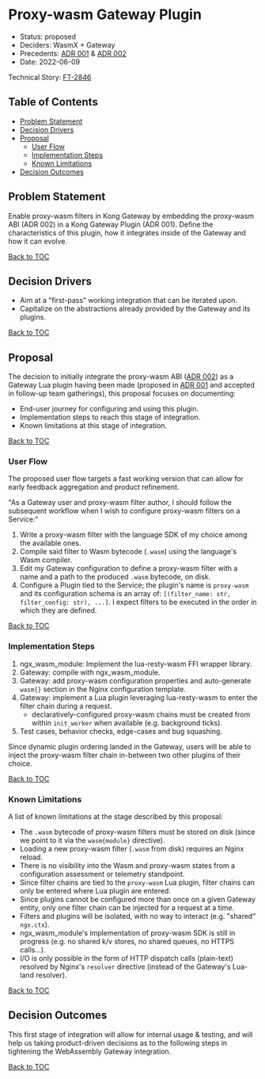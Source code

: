 # Proxy-wasm Gateway Plugin

* Status: proposed
* Deciders: WasmX + Gateway
* Precedents: [ADR 001] & [ADR 002]
* Date: 2022-06-09

Technical Story: [FT-2846](https://konghq.atlassian.net/browse/FT-2846?jql=text%20~%20%22WasmX%22)

## Table of Contents

- [Problem Statement](#problem-statement)
- [Decision Drivers](#decision-drivers)
- [Proposal](#proposal)
    - [User Flow](#user-flow)
    - [Implementation Steps](#implementation-steps)
    - [Known Limitations](#known-limitations)
- [Decision Outcomes](#decision-outcomes)

## Problem Statement

Enable proxy-wasm filters in Kong Gateway by embedding the proxy-wasm ABI (ADR
002) in a Kong Gateway Plugin (ADR 001). Define the characteristics of this
plugin, how it integrates inside of the Gateway and how it can evolve.

[Back to TOC](#table-of-contents)

## Decision Drivers

- Aim at a "first-pass" working integration that can be iterated upon.
- Capitalize on the abstractions already provided by the Gateway and its
  plugins.

[Back to TOC](#table-of-contents)

## Proposal

The decision to initially integrate the proxy-wasm ABI ([ADR 002]) as a Gateway
Lua plugin having been made (proposed in [ADR 001] and accepted in follow-up
team gatherings), this proposal focuses on documenting:

- End-user journey for configuring and using this plugin.
- Implementation steps to reach this stage of integration.
- Known limitations at this stage of integration.

[Back to TOC](#table-of-contents)

### User Flow

The proposed user flow targets a fast working version that can allow for early
feedback aggregation and product refinement.

"As a Gateway user and proxy-wasm filter author, I should follow the subsequent
workflow when I wish to configure proxy-wasm filters on a Service:"

1. Write a proxy-wasm filter with the language SDK of my choice among the
   available ones.
2. Compile said filter to Wasm bytecode (`.wasm`) using the language's Wasm
   compiler.
3. Edit my Gateway configuration to define a proxy-wasm filter with a name and a
   path to the produced `.wasm` bytecode, on disk.
4. Configure a Plugin tied to the Service; the plugin's name is `proxy-wasm` and
   its configuration schema is an array of: `[(filter_name: str, filter_config:
   str), ...]`. I expect filters to be executed in the order in which they are
   defined.

[Back to TOC](#table-of-contents)

### Implementation Steps

1. ngx_wasm_module: Implement the lua-resty-wasm FFI wrapper library.
2. Gateway: compile with ngx_wasm_module.
3. Gateway: add proxy-wasm configuration properties and auto-generate `wasm{}`
   section in the Nginx configuration template.
4. Gateway: implement a Lua plugin leveraging lua-resty-wasm to enter the filter
   chain during a request.
    - declaratively-configured proxy-wasm chains must be created from within
      `init_worker` when available (e.g. background ticks).
5. Test cases, behavior checks, edge-cases and bug squashing.

Since dynamic plugin ordering landed in the Gateway, users will be able to
inject the proxy-wasm filter chain in-between two other plugins of their choice.

[Back to TOC](#table-of-contents)

### Known Limitations

A list of known limitations at the stage described by this proposal:

- The `.wasm` bytecode of proxy-wasm filters must be stored on disk (since we
  point to it via the `wasm{module}` directive).
- Loading a new proxy-wasm filter (`.wasm` from disk) requires an Nginx reload.
- There is no visibility into the Wasm and proxy-wasm states from a
  configuration assessment or telemetry standpoint.
- Since filter chains are tied to the `proxy-wasm` Lua plugin, filter chains can
  only be entered where Lua plugin are entered.
- Since plugins cannot be configured more than once on a given Gateway entity,
  only one filter chain can be injected for a request at a time.
- Filters and plugins will be isolated, with no way to interact (e.g. "shared"
  `ngx.ctx`).
- ngx_wasm_module's implementation of proxy-wasm SDK is still in progress (e.g.
  no shared k/v stores, no shared queues, no HTTPS calls...).
- I/O is only possible in the form of HTTP dispatch calls (plain-text) resolved
  by Nginx's `resolver` directive (instead of the Gateway's Lua-land resolver).

[Back to TOC](#table-of-contents)

## Decision Outcomes

This first stage of integration will allow for internal usage & testing, and
will help us taking product-driven decisions as to the following steps in
tightening the WebAssembly Gateway integration.

[Back to TOC](#table-of-contents)

[ADR 001]: assets/adr/001-proxy-wasm-gateway-embedding.md
[ADR 002]: assets/adr/002-proxy-wasm-abi.md
